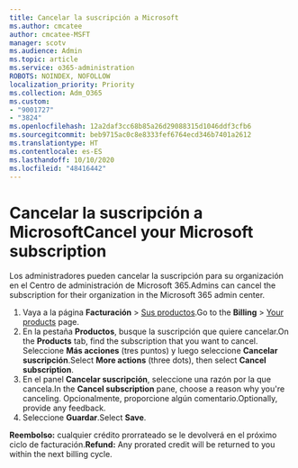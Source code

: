 ```yaml
---
title: Cancelar la suscripción a Microsoft
ms.author: cmcatee
author: cmcatee-MSFT
manager: scotv
ms.audience: Admin
ms.topic: article
ms.service: o365-administration
ROBOTS: NOINDEX, NOFOLLOW
localization_priority: Priority
ms.collection: Adm_O365
ms.custom:
- "9001727"
- "3824"
ms.openlocfilehash: 12a2daf3cc68b85a26d29088315d1046ddf3cfb6
ms.sourcegitcommit: beb9715ac0c8e8333fef6764ecd346b7401a2612
ms.translationtype: HT
ms.contentlocale: es-ES
ms.lasthandoff: 10/10/2020
ms.locfileid: "48416442"
---
```

# <a name="cancel-your-microsoft-subscription"></a><span data-ttu-id="f19de-102">Cancelar la suscripción a Microsoft</span><span class="sxs-lookup"><span data-stu-id="f19de-102">Cancel your Microsoft subscription</span></span>

<span data-ttu-id="f19de-103">Los administradores pueden cancelar la suscripción para su organización en el Centro de administración de Microsoft 365.</span><span class="sxs-lookup"><span data-stu-id="f19de-103">Admins can cancel the subscription for their organization in the Microsoft 365 admin center.</span></span>

1. <span data-ttu-id="f19de-104">Vaya a la página **Facturación** \> [Sus productos](https://go.microsoft.com/fwlink/p/?linkid=842054).</span><span class="sxs-lookup"><span data-stu-id="f19de-104">Go to the **Billing** \> [Your products](https://go.microsoft.com/fwlink/p/?linkid=842054) page.</span></span>
2. <span data-ttu-id="f19de-105">En la pestaña **Productos**, busque la suscripción que quiere cancelar.</span><span class="sxs-lookup"><span data-stu-id="f19de-105">On the **Products** tab, find the subscription that you want to cancel.</span></span> <span data-ttu-id="f19de-106">Seleccione **Más acciones** (tres puntos) y luego seleccione **Cancelar suscripción**.</span><span class="sxs-lookup"><span data-stu-id="f19de-106">Select **More actions** (three dots), then select **Cancel subscription**.</span></span>
3. <span data-ttu-id="f19de-107">En el panel **Cancelar suscripción**, seleccione una razón por la que cancela.</span><span class="sxs-lookup"><span data-stu-id="f19de-107">In the **Cancel subscription** pane, choose a reason why you're canceling.</span></span> <span data-ttu-id="f19de-108">Opcionalmente, proporcione algún comentario.</span><span class="sxs-lookup"><span data-stu-id="f19de-108">Optionally, provide any feedback.</span></span>
4. <span data-ttu-id="f19de-109">Seleccione **Guardar**.</span><span class="sxs-lookup"><span data-stu-id="f19de-109">Select **Save**.</span></span>

<span data-ttu-id="f19de-110">**Reembolso:** cualquier crédito prorrateado se le devolverá en el próximo ciclo de facturación.</span><span class="sxs-lookup"><span data-stu-id="f19de-110">**Refund:** Any prorated credit will be returned to you within the next billing cycle.</span></span>